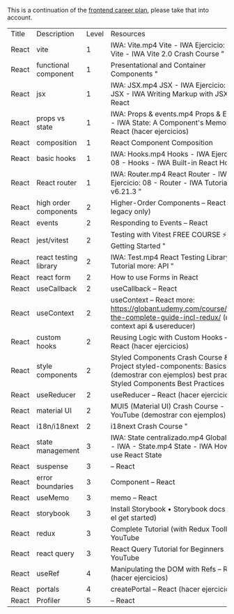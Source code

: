 This is a continuation of the [frontend career plan](./frontend_material.md), please take that into account.

| | | | |
|-|-|-|-|
|Title|Description|Level|Resources|
|React|vite|1|IWA: Vite.mp4 Vite - IWA Ejercicio: 02 - Vite - IWA Vite 2.0 Crash Course "| Super Fast Build Tool for JavaScript, React, Vue, Svelte, & Lit (2021) - YouTube|
|React|functional component|1|Presentational and Container Components "| by Dan Abramov "| Medium|
|React|jsx|1|IWA: JSX.mp4 JSX - IWA Ejercicio: 08 - JSX - IWA Writing Markup with JSX – React|
|React|props vs state|1|IWA: Props & events.mp4 Props & Events - IWA State: A Component's Memory – React (hacer ejercicios)|
|React|composition|1|React Component Composition|
|React|basic hooks|1|IWA: Hooks.mp4 Hooks - IWA Ejercicio: 08 - Hooks - IWA Built-in React Hooks|
|React|React router|1|IWA: Router.mp4 React Router - IWA Ejercicio: 08 - Router - IWA Tutorial v6.21.3 "| React Router|
|React|high order components|2|Higher-Order Components – React (for legacy only)|
|React|events|2|Responding to Events – React|
|React|jest/vitest|2|Testing with Vitest FREE COURSE ⚡️ more: Getting Started "| Guide "| Vitest (hacer ejercicios con configuracion)|
|React|react testing library|2|IWA: Test.mp4 React Testing Library Tutorial more: API "| Testing Library|
|React|react form|2|How to use Forms in React|
|React|useCallback|2|useCallback – React|
|React|useContext|2|useContext – React more: https://globant.udemy.com/course/react-the-complete-guide-incl-redux/ (react's context api & usereducer)|
|React|custom hooks|2|Reusing Logic with Custom Hooks – React (hacer ejercicios)|
|React|style components|2|Styled Components Crash Course & Project styled-components: Basics (demostrar con ejemplos) best practices: Styled Components Best Practices|
|React|useReducer|2|useReducer – React (hacer ejercicios)|
|React|material UI|2|MUI5 (Material UI) Crash Course - YouTube (demostrar con ejemplos)|
|React|i18n/i18next|2|i18next Crash Course "| the JavaScript i18n framework|
|React|state management|3|IWA: State centralizado.mp4 Global State - IWA - State.mp4 State - IWA How to use React State|
|React|suspense|3|<Suspense> – React|
|React|error boundaries|3|Component – React|
|React|useMemo|3|memo – React|
|React|storybook|3|Install Storybook • Storybook docs (todo el get started)|
|React|redux|3|Complete Tutorial (with Redux Toolkit) - YouTube|
|React|react query|3|React Query Tutorial for Beginners - YouTube|
|React|useRef|4|Manipulating the DOM with Refs – React (hacer ejercicios)|
|React|portals|4|createPortal – React (hacer ejercicios)|
|React|Profiler|5|<Profiler> – React|

